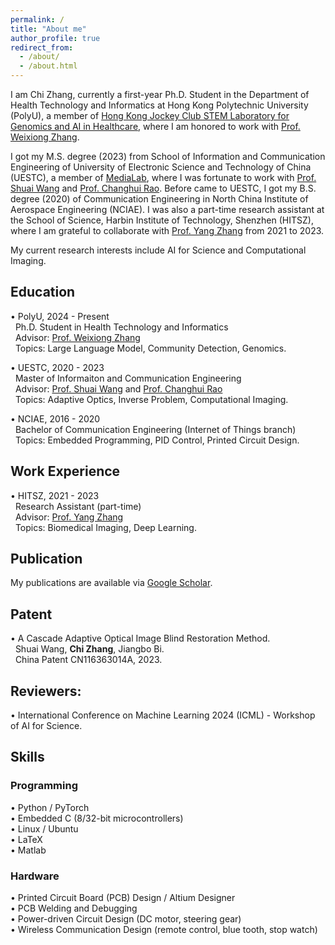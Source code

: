 ```yaml
---
permalink: /
title: "About me"
author_profile: true
redirect_from: 
  - /about/
  - /about.html
---
```



I am Chi Zhang, currently a first-year Ph.D. Student in the Department of Health Technology and Informatics at Hong Kong Polytechnic University (PolyU), a member of [Hong Kong Jockey Club STEM Laboratory for Genomics and AI in Healthcare](https://genomicmedicine.github.io/site/#/), where I am honored to work with [Prof. Weixiong Zhang](https://www.polyu.edu.hk/hti/people/academic-staff/prof-zhang-weixiong/).

I got my M.S. degree (2023) from School of Information and Communication Engineering of University of Electronic Science and Technology of China (UESTC), a member of [MediaLab](https://medialab.uestc.edu.cn/), where I was fortunate to work with [Prof. Shuai Wang](https://faculty.uestc.edu.cn/wangshuai/zh_CN/index.htm) and [Prof. Changhui Rao](https://people.ucas.ac.cn/~chrao). Before came to UESTC, I got my B.S. degree (2020) of Communication Engineering in North China Institute of Aerospace Engineering (NCIAE). I was also a part-time research assistant at the School of Science, Harbin Institute of Technology, Shenzhen (HITSZ), where I am grateful to collaborate with [Prof. Yang Zhang](https://faculty.hitsz.edu.cn/zhangyang) from 2021 to 2023.

My current research interests include AI for Science and Computational Imaging.

## Education
• PolyU, 2024 - Present    
&nbsp;  Ph.D. Student in Health Technology and Informatics  
&nbsp; Advisor: [Prof. Weixiong Zhang](https://www.polyu.edu.hk/hti/people/academic-staff/prof-zhang-weixiong/)  
&nbsp; Topics: Large Language Model, Community Detection, Genomics.

• UESTC, 2020 - 2023  
&nbsp;  Master of Informaiton and Communication Engineering  
&nbsp; Advisor:  [Prof. Shuai Wang](https://faculty.uestc.edu.cn/wangshuai/zh_CN/index.htm) and [Prof. Changhui Rao](https://people.ucas.ac.cn/~chrao)  
&nbsp; Topics: Adaptive Optics, Inverse Problem, Computational Imaging.

• NCIAE, 2016 - 2020  
&nbsp;  Bachelor of Communication Engineering (Internet of Things branch)     
&nbsp; Topics: Embedded Programming, PID Control, Printed Circuit Design.

## Work Experience
• HITSZ, 2021 - 2023  
&nbsp;  Research Assistant (part-time)   
&nbsp; Advisor: [Prof. Yang Zhang](https://faculty.hitsz.edu.cn/zhangyang)  
&nbsp; Topics: Biomedical Imaging, Deep Learning. 

## Publication 
My publications are available via [Google Scholar](https://scholar.google.com/citations?user=s7WXQCsAAAAJ&hl=en).


## Patent
• A Cascade Adaptive Optical Image Blind Restoration Method.  
&nbsp; Shuai Wang, **Chi Zhang**, Jiangbo Bi.    
&nbsp; China Patent CN116363014A, 2023.  


## Reviewers:
• International Conference on Machine Learning 2024 (ICML) - Workshop of AI for Science.

## Skills
### Programming
• Python / PyTorch  
• Embedded C (8/32-bit microcontrollers)  
• Linux / Ubuntu  
• LaTeX  
• Matlab  
### Hardware
• Printed Circuit Board (PCB) Design / Altium Designer  
• PCB Welding and Debugging  
• Power-driven Circuit Design (DC motor, steering gear)  
• Wireless Communication Design (remote control, blue tooth, stop watch)  
  












